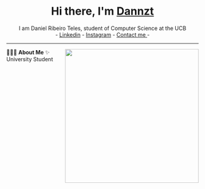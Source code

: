 <h1 align="center"> Hi there, I'm <a href="https://www.linkedin.com/in/daniel-teles-629421227/?locale=en_US">Dannzt</a> </h1>

<!--- Adding Header Elements -->
<p align="center">
  I am Daniel Ribeiro Teles, student of Computer Science at the UCB <br> -
  <a href="https://www.linkedin.com/in/daniel-teles-629421227/?locale=en_US">Linkedin</a> - 
  <a href="https://www.instagram.com/daniel.dinizt/">Instagram</a> -
  <a href="mailto:danielribeiroteles021@gmail.com">Contact me </a> -
</p>

-----------------------------------------------------------
👨🏻‍💻 **About Me**<img src="https://otimogestorerp.wpenginepowered.com/wp-content/uploads/2021/09/img-topo-cadeado-og-02.png" min-width="300px" max-width="300px" width="350px" align="right"> 
✨ University Student  <br>
<!---⚡ Check my ✨ [Website](https://recodehive.com/) or 🌱 [eBook](https://learn.recodehive.com/datascience)<br>
📫 How to reach me: [Schedule Call](https://topmate.io/sanjaykv) or Join  [Newsletter](https://recodehive.substack.com/)<br>
👯 Join my opensource community[recodehive](https://github.com/Recodehive)<br>
💬 Ask me about SEO/Data Science.<br>
<!--- Adding Tech Stack open Section -->
